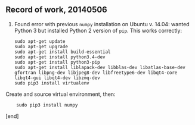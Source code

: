 ## Record of work, 20140506

 1. Found error with previous `numpy` installation on Ubuntu v. 14.04: wanted Python 3 but installed Python 2 version of `pip`. This works correctly:

        sudo apt-get update
        sudo apt-get upgrade
        sudo apt-get install build-essential
        sudo apt-get install python3.4-dev
        sudo apt-get install python3-pip
        sudo apt-get install liblapack-dev libblas-dev libatlas-base-dev gfortran libpng-dev libjpeg8-dev libfreetype6-dev libqt4-core libqt4-gui libqt4-dev libzmq-dev
        sudo pip3 install virtualenv

   Create and source virtual environment, then: 

        sudo pip3 install numpy

[end]
